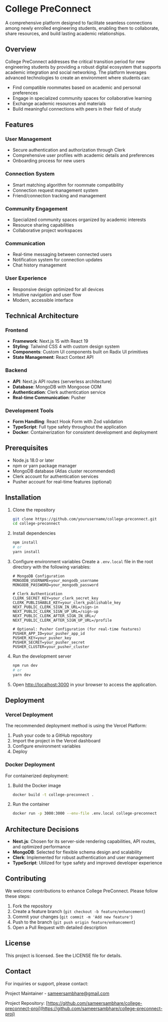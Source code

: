 # College PreConnect

A comprehensive platform designed to facilitate seamless connections among newly enrolled engineering students, enabling them to collaborate, share resources, and build lasting academic relationships.

## Overview

College PreConnect addresses the critical transition period for new engineering students by providing a robust digital ecosystem that supports academic integration and social networking. The platform leverages advanced technologies to create an environment where students can:

- Find compatible roommates based on academic and personal preferences
- Engage in specialized community spaces for collaborative learning
- Exchange academic resources and materials
- Build meaningful connections with peers in their field of study

## Features

### User Management
- Secure authentication and authorization through Clerk
- Comprehensive user profiles with academic details and preferences
- Onboarding process for new users

### Connection System
- Smart matching algorithm for roommate compatibility
- Connection request management system
- Friend/connection tracking and management

### Community Engagement
- Specialized community spaces organized by academic interests
- Resource sharing capabilities
- Collaborative project workspaces

### Communication
- Real-time messaging between connected users
- Notification system for connection updates
- Chat history management

### User Experience
- Responsive design optimized for all devices
- Intuitive navigation and user flow
- Modern, accessible interface

## Technical Architecture

### Frontend
- **Framework**: Next.js 15 with React 19
- **Styling**: Tailwind CSS 4 with custom design system
- **Components**: Custom UI components built on Radix UI primitives
- **State Management**: React Context API

### Backend
- **API**: Next.js API routes (serverless architecture)
- **Database**: MongoDB with Mongoose ODM
- **Authentication**: Clerk authentication service
- **Real-time Communication**: Pusher

### Development Tools
- **Form Handling**: React Hook Form with Zod validation
- **TypeScript**: Full type safety throughout the application
- **Docker**: Containerization for consistent development and deployment

## Prerequisites

- Node.js 18.0 or later
- npm or yarn package manager
- MongoDB database (Atlas cluster recommended)
- Clerk account for authentication services
- Pusher account for real-time features (optional)

## Installation

1. Clone the repository
   ```bash
   git clone https://github.com/yourusername/college-preconnect.git
   cd college-preconnect
   ```

2. Install dependencies
   ```bash
   npm install
   # or
   yarn install
   ```

3. Configure environment variables
   Create a `.env.local` file in the root directory with the following variables:
   ```
   # MongoDB Configuration
   MONGODB_USERNAME=your_mongodb_username
   MONGODB_PASSWORD=your_mongodb_password
   
   # Clerk Authentication
   CLERK_SECRET_KEY=your_clerk_secret_key
   CLERK_PUBLISHABLE_KEY=your_clerk_publishable_key
   NEXT_PUBLIC_CLERK_SIGN_IN_URL=/sign-in
   NEXT_PUBLIC_CLERK_SIGN_UP_URL=/sign-up
   NEXT_PUBLIC_CLERK_AFTER_SIGN_IN_URL=/
   NEXT_PUBLIC_CLERK_AFTER_SIGN_UP_URL=/profile
   
   # Optional: Pusher Configuration (for real-time features)
   PUSHER_APP_ID=your_pusher_app_id
   PUSHER_KEY=your_pusher_key
   PUSHER_SECRET=your_pusher_secret
   PUSHER_CLUSTER=your_pusher_cluster
   ```

4. Run the development server
   ```bash
   npm run dev
   # or
   yarn dev
   ```

5. Open [http://localhost:3000](http://localhost:3000) in your browser to access the application.

## Deployment

### Vercel Deployment
The recommended deployment method is using the Vercel Platform:

1. Push your code to a GitHub repository
2. Import the project in the Vercel dashboard
3. Configure environment variables
4. Deploy

### Docker Deployment
For containerized deployment:

1. Build the Docker image
   ```bash
   docker build -t college-preconnect .
   ```

2. Run the container
   ```bash
   docker run -p 3000:3000 --env-file .env.local college-preconnect
   ```

## Architecture Decisions

- **Next.js**: Chosen for its server-side rendering capabilities, API routes, and optimized performance
- **MongoDB**: Selected for flexible schema design and scalability
- **Clerk**: Implemented for robust authentication and user management
- **TypeScript**: Utilized for type safety and improved developer experience

## Contributing

We welcome contributions to enhance College PreConnect. Please follow these steps:

1. Fork the repository
2. Create a feature branch (`git checkout -b feature/enhancement`)
3. Commit your changes (`git commit -m 'Add new feature'`)
4. Push to the branch (`git push origin feature/enhancement`)
5. Open a Pull Request with detailed description

## License

This project is licensed. See the LICENSE file for details.

## Contact

For inquiries or support, please contact:

Project Maintainer - sameersambhare@gmail.com

Project Repository: [https://github.com/sameersambhare/college-preconnect-proj](https://github.com/sameersambhare/college-preconnect-proj)
